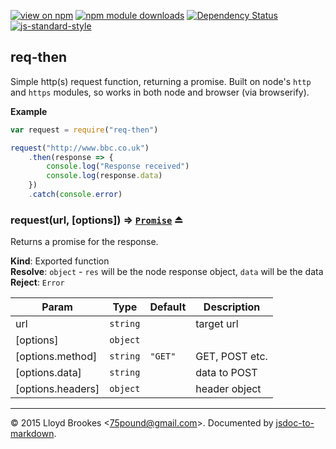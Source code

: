[![view on npm](http://img.shields.io/npm/v/req-then.svg)](https://www.npmjs.org/package/req-then)
[![npm module downloads](http://img.shields.io/npm/dt/req-then.svg)](https://www.npmjs.org/package/req-then)
[![Dependency Status](https://david-dm.org/75lb/req-then.svg)](https://david-dm.org/75lb/req-then)
[![js-standard-style](https://img.shields.io/badge/code%20style-standard-brightgreen.svg)](https://github.com/feross/standard)

<a name="module_req-then"></a>
## req-then
Simple http(s) request function, returning a promise. Built on node's `http` and `https` modules, so works in both node and browser (via browserify).

**Example**  
```js
var request = require("req-then")

request("http://www.bbc.co.uk")
	.then(response => {
		console.log("Response received")
		console.log(response.data)
	})
	.catch(console.error)
```
<a name="exp_module_req-then--request"></a>
### request(url, [options]) ⇒ <code>[Promise](https://developer.mozilla.org/en/docs/Web/JavaScript/Reference/Global_Objects/Promise)</code> ⏏
Returns a promise for the response.

**Kind**: Exported function  
**Resolve**: <code>object</code> - `res` will be the node response object, `data` will be the data  
**Reject**: <code>Error</code>  

| Param | Type | Default | Description |
| --- | --- | --- | --- |
| url | <code>string</code> |  | target url |
| [options] | <code>object</code> |  |  |
| [options.method] | <code>string</code> | <code>&quot;GET&quot;</code> | GET, POST etc. |
| [options.data] | <code>string</code> |  | data to POST |
| [options.headers] | <code>object</code> |  | header object |


* * *

&copy; 2015 Lloyd Brookes \<75pound@gmail.com\>. Documented by [jsdoc-to-markdown](https://github.com/jsdoc2md/jsdoc-to-markdown).
